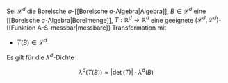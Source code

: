 Sei $\mathcal{L}^d$ die Borelsche $\sigma$-[[Borelsche σ-Algebra|Algebra]], $B \in \mathcal{L}^d$ eine [[Borelsche σ-Algebra|Borelmenge]], $T : \mathbb{R}^d \to \mathbb{R}^d$ eine geeignete $(\mathcal{L}^d, \mathcal{L}^d)$-[[Funktion A-S-messbar|messbare]] Transformation mit
- $T(B) \in \mathcal{L}^d$

Es gilt für die $\lambda^d$-Dichte

$$
	\lambda^d(T(B)) = |\det(T)| \cdot \lambda^d(B)
$$